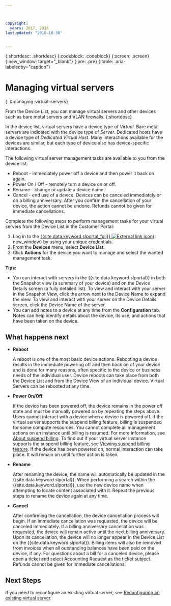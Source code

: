 ```yaml
---



copyright:
  years: 2017, 2018
lastupdated: "2018-10-30"


---
```


{:shortdesc: .shortdesc}
{:codeblock: .codeblock}
{:screen: .screen}
{:new_window: target="_blank"}
{:pre: .pre}
{:table: .aria-labeledby="caption"}


# Managing virtual servers
{: #managing-virtual-servers}

From the Device List, you can manage virtual servers and other devices such as bare metal servers and VLAN firewalls.
{:shortdesc}

In the device list, virtual servers have a device type of *Virtual*. Bare metal servers are indicated with the device type of *Server*. Dedicated hosts have a device type of *Dedicated Virtual Host*. Many interactions available for the devices are similar, but each type of device also has device-specific interactions.

The following virtual server management tasks are available to you from the device list:
* Reboot -  immediately power off a device and then power it back on again.
* Power On / Off - remotely turn a device on or off.
* Rename - change or update a device name.
* Cancel - end use of a device. Devices can be canceled immediately or on a billing anniversary. After you confirm the cancellation of your device, the action cannot be undone. Refunds cannot be given for immediate cancellations.

Complete the following steps to perform management tasks for your virtual servers from the Device List in the Customer Portal:  
1. Log in to the [{{site.data.keyword.slportal_full}} ![External link icon](../icons/launch-glyph.svg "External link icon")](https://control.softlayer.com/){: new_window} by using your unique credentials. 
2. From the **Devices** menu, select **Device List**.
3. Click **Actions** for the device you want to manage and select the wanted management task.

**Tips:** 
* You can interact with servers in the {{site.data.keyword.slportal}} in both the Snapshot view (a summary of your device) and on the Device Details screen (a fully detailed list). To view and interact with your server in the Snapshot View, click the arrow next to the Device Name to expand the view. To view and interact with your server on the Device Details screen, click the Device Name of the server.
* You can add notes to a device at any time from the **Configuration** tab. Notes can help identify details about the device, its use, and actions that have been taken on the device.

## What happens next
* **Reboot**

    A reboot is one of the most basic device actions. Rebooting a device results in the immediate powering off and then back on of your device and is done for many reasons, often specific to the device or business needs of the individual user. Device reboots can take place from both the Device List and from the Device View of an individual device. Virtual Servers can be rebooted at any time.  

* **Power On/Off**

    If the device has been powered off, the device remains in the power off state and must be manually powered on by repeating the steps above. Users cannot interact with a device when a device is powered off. If the virtual server supports the suspend billing feature, billing is suspended for some compute resources. You cannot complete all management actions on an instance until billing is resumed. For more information, see [About suspend billing](/docs/vsi/vsi_about_suspend.html). To find out if your virtual server instance supports the suspend billing feature, see [Viewing suspend billing feature](/docs/vsi/vsi_viewing_suspend.html). If the device has been powered on, normal interaction can take place. It will remain on until further action is taken.

* **Rename**

  After renaming the device, the name will automatically be updated in the {{site.data.keyword.slportal}}. When performing a search within the {{site.data.keyword.slportal}}, use the new device name when attempting to locate content associated with it. Repeat the previous steps to rename the device again at any time.

* **Cancel**

  After confirming the cancellation, the device cancellation process will begin. If an immediate cancellation was requested, the device will be canceled immediately. If a billing anniversary cancellation was requested, the device will remain active until the next billing anniversary. Upon its cancellation, the device will no longer appear in the Device List on the {{site.data.keyword.slportal}}. Billing items will also be removed from invoices when all outstanding balances have been paid on the device, if any. For questions about a bill for a canceled device, please open a ticket and select Accounting Request as the ticket subject. Refunds cannot be given for immediate cancellations.
  
## Next Steps
If you need to reconfigure an existing virtual server, see [Reconfiguring an existing virtual server](/docs/vsi/vsi_reconfigure.html).

